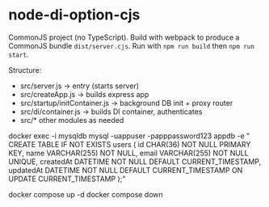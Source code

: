 # node-di-option-cjs

CommonJS project (no TypeScript). Build with webpack to produce a CommonJS bundle `dist/server.cjs`.
Run with `npm run build` then `npm run start`.

Structure:
- src/server.js        -> entry (starts server)
- src/createApp.js     -> builds express app
- src/startup/initContainer.js -> background DB init + proxy router
- src/di/container.js  -> builds DI container, authenticates
- src/* other modules as needed


docker exec -i mysqldb mysql -uappuser -papppassword123 appdb -e "
CREATE TABLE IF NOT EXISTS users (
  id CHAR(36) NOT NULL PRIMARY KEY,
  name VARCHAR(255) NOT NULL,
  email VARCHAR(255) NOT NULL UNIQUE,
  createdAt DATETIME NOT NULL DEFAULT CURRENT_TIMESTAMP,
  updatedAt DATETIME NOT NULL DEFAULT CURRENT_TIMESTAMP ON UPDATE CURRENT_TIMESTAMP
);"

docker compose up -d
docker compose down
